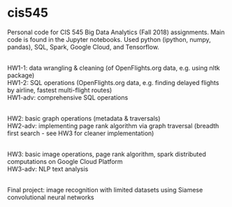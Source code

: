 # cis545

Personal code for CIS 545 Big Data Analytics (Fall 2018) assignments. Main code is found in the Jupyter notebooks.
Used python (ipython, numpy, pandas), SQL, Spark, Google Cloud, and Tensorflow.

<br />HW1-1:   data wrangling & cleaning (of OpenFlights.org data, e.g. using nltk package)
<br />HW1-2:   SQL operations (OpenFlights.org data, e.g. finding delayed flights by airline, fastest multi-flight routes)
<br />HW1-adv: comprehensive SQL operations

<br />HW2:  basic graph operations (metadata & traversals)
<br />HW2-adv:  implementing page rank algorithm via graph traversal (breadth first search - see HW3 for cleaner implementation)

<br />HW3:  basic image operations, page rank algorithm, spark distributed computations on Google Cloud Platform
<br />HW3-adv:  NLP text analysis

<br />Final project:  image recognition with limited datasets using Siamese convolutional neural networks
